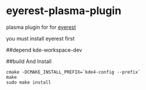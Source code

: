 eyerest-plasma-plugin
=====================

plasma plugin for for [eyerest](https://github.com/zlbruce/eyerest)

you must install eyerest first

##depend
kde-workspace-dev

##build And Install
```
cmake -DCMAKE_INSTALL_PREFIX=`kde4-config --prefix`
make
sudo make install
```

